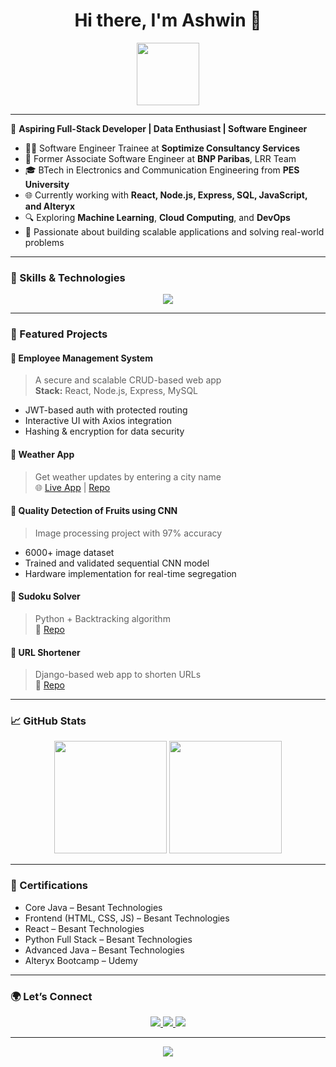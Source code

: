 <h1 align="center">Hi there, I'm Ashwin 👋</h1>
<p align="center">
  <img src="https://media.giphy.com/media/QssGEmpkyEOhBCb7e1/giphy.gif" width="100" />
</p>

---

🚀 **Aspiring Full-Stack Developer | Data Enthusiast | Software Engineer**

- 🧑‍💻 Software Engineer Trainee at **Soptimize Consultancy Services**
- 🏢 Former Associate Software Engineer at **BNP Paribas**, LRR Team
- 🎓 BTech in Electronics and Communication Engineering from **PES University**
- 🌐 Currently working with **React, Node.js, Express, SQL, JavaScript, and Alteryx**
- 🔍 Exploring **Machine Learning**, **Cloud Computing**, and **DevOps**
- 🧪 Passionate about building scalable applications and solving real-world problems

---

### 🧠 Skills & Technologies
<div align="center">
  <img src="https://skillicons.dev/icons?i=java,python,django,html,css,js,react,nodejs,express,mysql,alteryx,git,postman,vscode" />
</div>

---

### 📌 Featured Projects

#### 🔹 Employee Management System  
> A secure and scalable CRUD-based web app  
**Stack:** React, Node.js, Express, MySQL  
- JWT-based auth with protected routing  
- Interactive UI with Axios integration  
- Hashing & encryption for data security

#### 🔹 Weather App  
> Get weather updates by entering a city name  
🌐 [Live App](https://weather-app07501.netlify.app/) | [Repo](https://github.com/Ashwin7501/weather_app)

#### 🔹 Quality Detection of Fruits using CNN  
> Image processing project with 97% accuracy  
- 6000+ image dataset  
- Trained and validated sequential CNN model  
- Hardware implementation for real-time segregation

#### 🔹 Sudoku Solver  
> Python + Backtracking algorithm  
🧩 [Repo](https://github.com/Ashwin7501/Sudoku_solver)

#### 🔹 URL Shortener  
> Django-based web app to shorten URLs  
🔗 [Repo](https://github.com/Ashwin7501/Url-shortner)

---

### 📈 GitHub Stats
<div align="center">
  <img height="180em" src="https://github-readme-stats.vercel.app/api?username=Ashwin7501&show_icons=true&theme=radical" />
  <img height="180em" src="https://github-readme-stats.vercel.app/api/top-langs/?username=Ashwin7501&layout=compact&theme=radical" />
</div>

---

### 🧾 Certifications
- Core Java – Besant Technologies  
- Frontend (HTML, CSS, JS) – Besant Technologies  
- React – Besant Technologies  
- Python Full Stack – Besant Technologies  
- Advanced Java – Besant Technologies  
- Alteryx Bootcamp – Udemy

---

### 🌍 Let’s Connect

<p align="center">
  <a href="https://www.linkedin.com/in/r-ashwin-225993192/">
    <img src="https://img.shields.io/badge/LinkedIn-blue?logo=linkedin&logoColor=white" />
  </a>
  <a href="mailto:ashwin75011@gmail.com">
    <img src="https://img.shields.io/badge/Gmail-red?logo=gmail&logoColor=white" />
  </a>
  <a href="https://github.com/Ashwin7501">
    <img src="https://img.shields.io/badge/GitHub-black?logo=github&logoColor=white" />
  </a>
</p>

---

<p align="center">
  <img src="https://quotes-github-readme.vercel.app/api?type=horizontal&theme=dark" />
</p>

